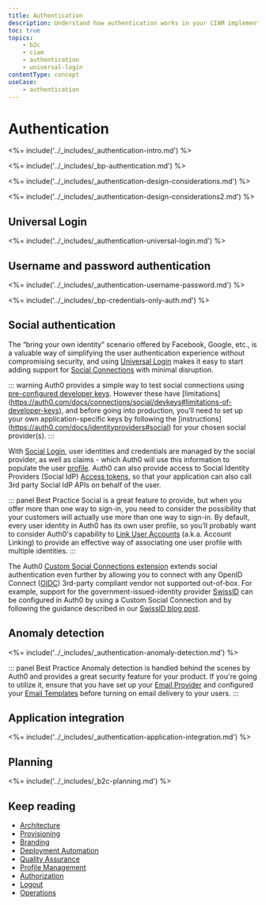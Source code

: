 ```yaml
---
title: Authentication
description: Understand how authentication works in your CIAM implementation.
toc: true
topics:
    - b2c
    - ciam
    - authentication
    - universal-login
contentType: concept
useCase:
    - authentication
---
```

# Authentication

<%= include('../_includes/_authentication-intro.md') %>

<%= include('../_includes/_bp-authentication.md') %>

<%= include('../_includes/_authentication-design-considerations.md') %>

<%= include('../_includes/_authentication-design-considerations2.md') %>

## Universal Login

<%= include('../_includes/_authentication-universal-login.md') %>

## Username and password authentication

<%= include('../_includes/_authentication-username-password.md') %>

<%= include('../_includes/_bp-credentials-only-auth.md') %>

## Social authentication

The “bring your own identity” scenario offered by Facebook, Google, etc., is a valuable way of simplifying the user authentication experience without compromising security, and using [Universal Login](#universal-login) makes it easy to start adding support for [Social Connections](https://auth0.com/docs/identityproviders#social) with minimal disruption. 

::: warning
Auth0 provides a simple way to test social connections using [pre-configured developer keys](https://auth0.com/docs/connections/social/devkeys). However these have [limitations] (https://auth0.com/docs/connections/social/devkeys#limitations-of-developer-keys), and before going into production, you’ll need to set up your own application-specific keys by following the [instructions] (https://auth0.com/docs/identityproviders#social) for your chosen social provider(s).
:::

With [Social Login](https://auth0.com/learn/social-login/), user identities and credentials are managed by the social provider, as well as claims - which Auth0 will use this information to populate the user [profile](/architecture-scenario/b2c/b2c-profile-mgmt). Auth0 can also provide access to Social Identity Providers (Social IdP) [Access tokens](https://auth0.com/docs/tokens/overview-idp-access-tokens), so that your application can also call 3rd party Social IdP APIs on behalf of the user.  

::: panel Best Practice
Social is a great feature to provide, but when you offer more than one way to sign-in, you need to consider the possibility that your customers will actually use more than one way to sign-in. By default, every user identity in Auth0 has its own user profile, so you’ll probably want to consider Auth0's capability to [Link User Accounts](https://auth0.com/docs/link-accounts) (a.k.a. Account Linking) to provide an effective way of associating one user profile with multiple identities.
:::

The Auth0 [Custom Social Connections extension](https://auth0.com/docs/extensions/custom-social-extensions) extends social authentication even further by allowing you to connect with any OpenID Connect ([OIDC](/protocols/oidc)) 3rd-party compliant vendor not supported out-of-box. For example, support for the government-issued-identity provider [SwissID](https://www.swissid.ch/) can be configured in Auth0 by using a Custom Social Connection and by following the guidance described in our [SwissID blog post](https://auth0.com/blog/configuring-swissid-login-into-custom-applications/). 

## Anomaly detection

<%= include('../_includes/_authentication-anomaly-detection.md') %>

::: panel Best Practice
Anomaly detection is handled behind the scenes by Auth0 and provides a great security feature for your product. If you're going to utilize it, ensure that you have set up your [Email Provider](/architecture-scenarios/b2c/b2c-operations#email-provider-setup) and configured your [Email Templates](/architecture-scenarios/b2c/b2c-branding#email-template-customization) before turning on email delivery to your users.
:::

## Application integration

<%= include('../_includes/_authentication-application-integration.md') %>

## Planning

<%= include('../_includes/_b2c-planning.md') %>

## Keep reading

* [Architecture](/architecture-scenarios/b2c/b2c-architecture)
* [Provisioning](/architecture-scenarios/b2c/b2c-provisioning)
* [Branding](/architecture-scenarios/b2c/b2c-branding)
* [Deployment Automation](/architecture-scenarios/b2c/b2c-deployment)
* [Quality Assurance](/architecture-scenarios/b2c/b2c-qa)
* [Profile Management](/architecture-scenarios/b2c/b2c-profile-mgmt)
* [Authorization](/architecture-scenarios/b2c/b2c-authorization)
* [Logout](/architecture-scenarios/b2c/b2c-logout)
* [Operations](/architecture-scenarios/b2c/b2c-operations)
